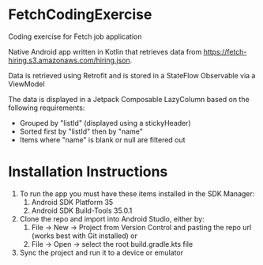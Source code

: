 # FetchCodingExercise
Coding exercise for Fetch job application

Native Android app written in Kotlin that retrieves data from https://fetch-hiring.s3.amazonaws.com/hiring.json.

Data is retrieved using Retrofit and is stored in a StateFlow Observable via a ViewModel 

The data is displayed in a Jetpack Composable LazyColumn based on the following requirements:
- Grouped by "listId" (displayed using a stickyHeader)
- Sorted first by "listId" then by "name"
- Items where "name" is blank or null are filtered out

# Installation Instructions
1. To run the app you must have these items installed in the SDK Manager:
   1. Android SDK Platform 35
   2. Android SDK Build-Tools 35.0.1
2. Clone the repo and import into Android Studio, either by:
   1. File -> New -> Project from Version Control and pasting the repo url (works best with Git installed) or
   2. File -> Open -> select the root build.gradle.kts file
3. Sync the project and run it to a device or emulator